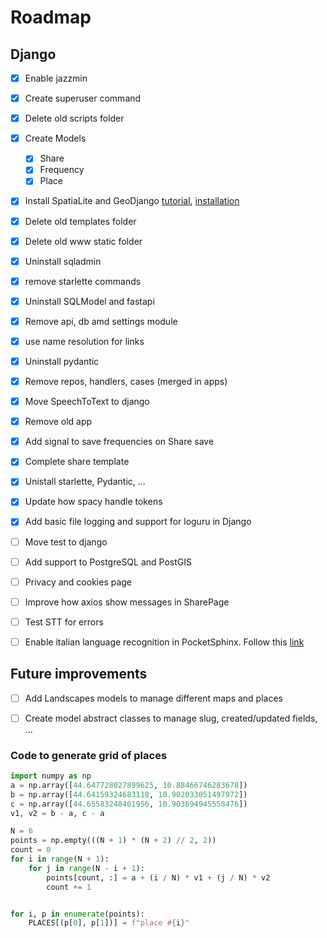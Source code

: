 # Roadmap

## Django
- [x] Enable jazzmin
- [x] Create superuser command
- [x] Delete old scripts folder
- [x] Create Models
  - [x] Share
  - [x] Frequency
  - [x] Place
- [x] Install SpatiaLite and GeoDjango 
  [tutorial](https://docs.djangoproject.com/en/4.1/ref/contrib/gis/tutorial/), [installation](https://docs.djangoproject.com/en/4.1/ref/contrib/gis/install/)
- [x] Delete old templates folder
- [x] Delete old www static folder
- [x] Uninstall sqladmin
- [x] remove starlette commands
- [x] Uninstall SQLModel and fastapi
- [x] Remove api, db amd settings module
- [x] use name resolution for links
- [x] Uninstall pydantic
- [x] Remove repos, handlers, cases (merged in apps)
- [x] Move SpeechToText to django
- [x] Remove old app
- [x] Add signal to save frequencies on Share save
- [x] Complete share template
- [x] Unistall starlette, Pydantic, ...
- [x] Update how spacy handle tokens
- [x] Add basic file logging and support for loguru in Django 

- [ ] Move test to django
- [ ] Add support to PostgreSQL and PostGIS
- [ ] Privacy and cookies page
- [ ] Improve how axios show messages in SharePage

- [ ] Test STT for errors
- [ ] Enable italian language recognition in PocketSphinx. Follow this [link](https://github.com/Uberi/speech_recognition/blob/master/reference/pocketsphinx.rst#installing-other-languages)


## Future improvements
- [ ] Add Landscapes models to manage different maps and places
- [ ] Create model abstract classes to manage slug, created/updated fields, ...


### Code to generate grid of places
```python
import numpy as np
a = np.array([44.647728027899625, 10.88466746283678])
b = np.array([44.64159324683118, 10.902033051497972])
c = np.array([44.65583248401956, 10.903694945558476])
v1, v2 = b - a, c - a

N = 6
points = np.empty(((N + 1) * (N + 2) // 2, 2))
count = 0
for i in range(N + 1):
    for j in range(N - i + 1):
        points[count, :] = a + (i / N) * v1 + (j / N) * v2
        count += 1


for i, p in enumerate(points):
    PLACES[(p[0], p[1])] = f"place #{i}"
```